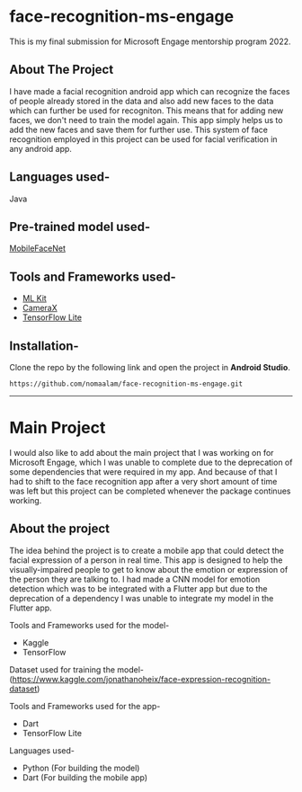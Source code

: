 # face-recognition-ms-engage
This is my final submission for Microsoft Engage mentorship program 2022.

## About The Project
I have made a facial recognition android app which can recognize the faces of people already stored in the data and also add new faces to the data which can further be used for recogniton.
This means that for adding new faces, we don't need to train the model again. This app simply helps us to add the new faces and save them for further use.
This system of face recognition employed in this project can be used for facial verification in any android app.

## Languages used-
Java

## Pre-trained model used-
[MobileFaceNet](https://github.com/sirius-ai/MobileFaceNet_TF)

## Tools and Frameworks used-
* [ML Kit](https://developers.google.com/ml-kit)
* [CameraX](https://developer.android.com/training/camerax)
* [TensorFlow Lite](https://www.tensorflow.org/lite)


## Installation-
Clone the repo by the following link and open the project in **Android Studio**.
```
https://github.com/nomaalam/face-recognition-ms-engage.git
```


-----------------------------------------------------------------------------------------------------------------------------------------------------------------------


# Main Project
I would also like to add about the main project that I was working on for Microsoft Engage, which I was unable to complete due to the deprecation of some dependencies that were required in my app. And because of that I had to shift to the face recognition app after a very short amount of time was left but this project can be completed whenever the package continues working.

## About the project
The idea behind the project is to create a mobile app that could detect the facial expression of a person in real time. This app is designed to help the visually-impaired people to get to know about the emotion or expression of the person they are talking to.
I had made a CNN model for emotion detection which was to be integrated with a Flutter app but due to the deprecation of a dependency I was unable to integrate my model in the Flutter app.

Tools and Frameworks used for the model-
* Kaggle
* TensorFlow

Dataset used for training the model-
(https://www.kaggle.com/jonathanoheix/face-expression-recognition-dataset)

Tools and Frameworks used for the app-
* Dart
* TensorFlow Lite

Languages used-
* Python (For building the model)
* Dart (For building the mobile app)
